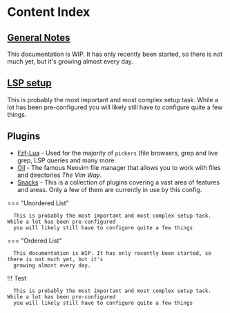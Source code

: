 # Content Index

## [General Notes](general.md)
This documentation is WIP. It has only recently been started, so there is not much yet, but it's growing 
almost every day.

## [LSP setup](lsp/index.md)
This is probably the most important and most complex setup task. While a lot has been pre-configured you 
will likely still have to configure quite a few things.


## Plugins
   - [Fzf-Lua](plugins/fzf.md) - Used for the majority of `pickers` (file browsers, grep and live grep, 
     LSP queries and many more.
   - [Oil](plugins/oil.md) - The famous Neovim file manager that allows you to work with files and 
     directories *The Vim Way*.
   - [Snacks](plugins/snacks.md) - This is a collection of plugins covering a vast area of features and 
     areas. Only a few of them are currently in use by this config.



=== "Unordered List"

      This is probably the most important and most complex setup task. While a lot has been pre-configured 
      you will likely still have to configure quite a few things

=== "Ordered List"

      This documentation is WIP. It has only recently been started, so there is not much yet, but it's 
      growing almost every day.

!!! Test

      This is probably the most important and most complex setup task. While a lot has been pre-configured 
      you will likely still have to configure quite a few things

